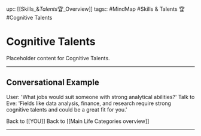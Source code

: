 up:: [[Skills_&_Talents_🏆_Overview]]
tags:: #MindMap #Skills & Talents 🏆 #Cognitive Talents

# Cognitive Talents

Placeholder content for Cognitive Talents.

---
## Conversational Example
User: 'What jobs would suit someone with strong analytical abilities?'
Talk to Eve: 'Fields like data analysis, finance, and research require strong cognitive talents and could be a great fit for you.'

Back to [[YOU]]
Back to [[Main Life Categories overview]]

---

